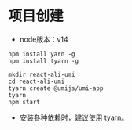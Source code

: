 # 项目创建

- node版本：v14
```
npm install yarn -g
npm install tyarn -g
```
```
mkdir react-ali-umi
cd react-ali-umi
tyarn create @umijs/umi-app
tyarn
npm start
```
- 安装各种依赖时，建议使用 tyarn。

